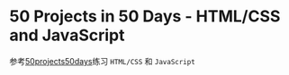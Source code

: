 # 50 Projects in 50 Days - HTML/CSS and JavaScript

参考[50projects50days](https://github.com/bradtraversy/50projects50days)练习 `HTML/CSS` 和 `JavaScript`
